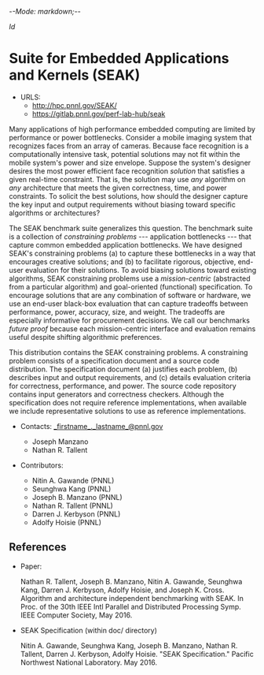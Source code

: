 -*-Mode: markdown;-*-

$Id$


Suite for Embedded Applications and Kernels (SEAK)
=============================================================================

* URLS:
  - http://hpc.pnnl.gov/SEAK/
  - https://gitlab.pnnl.gov/perf-lab-hub/seak


Many applications of high performance embedded computing are limited by performance or power bottlenecks. Consider a mobile imaging system that recognizes faces from an array of cameras. Because face recognition is a computationally intensive task, potential solutions may not fit within the mobile system's power and size envelope. Suppose the system's designer desires the most power efficient face recognition *solution* that satisfies a given real-time constraint. That is, the solution may use *any* algorithm on *any* architecture that meets the given correctness, time, and power constraints. To solicit the best solutions, how should the designer capture the key input and output requirements without biasing toward specific algorithms or architectures?

The SEAK benchmark suite generalizes this question. The benchmark suite is a collection of *constraining problems* --- application bottlenecks --- that capture common embedded application bottlenecks. We have designed SEAK's constraining problems (a) to capture these bottlenecks in a way that encourages creative solutions; and (b) to facilitate rigorous, objective, end-user evaluation for their solutions. To avoid biasing solutions toward existing algorithms, SEAK constraining problems use a *mission-centric* (abstracted from a particular algorithm) and goal-oriented (functional) specification. To encourage solutions that are any combination of software or hardware, we use an end-user black-box evaluation that can capture tradeoffs between performance, power, accuracy, size, and weight. The tradeoffs are especially informative for procurement decisions. We call our benchmarks *future proof* because each mission-centric interface and evaluation remains useful despite shifting algorithmic preferences.

This distribution contains the SEAK constraining problems. A constraining problem consists of a specification document and a source code distribution. The specification document (a) justifies each problem, (b) describes input and output requirements, and (c) details evaluation criteria for correctness, performance, and power. The source code repository contains input generators and correctness checkers. Although the specification does not require reference implementations, when available we include representative solutions to use as reference implementations.


* Contacts: _firstname_._lastname_@pnnl.gov
  - Joseph Manzano
  - Nathan R. Tallent


* Contributors:
  - Nitin A. Gawande (PNNL)
  - Seunghwa Kang (PNNL)
  - Joseph B. Manzano (PNNL)
  - Nathan R. Tallent (PNNL)
  - Darren J. Kerbyson (PNNL)
  - Adolfy Hoisie (PNNL)


References
-----------------------------------------------------------------------------

* Paper:

  Nathan R. Tallent, Joseph B. Manzano, Nitin A. Gawande, Seunghwa Kang, Darren J. Kerbyson, Adolfy Hoisie, and Joseph K. Cross. Algorithm and architecture independent benchmarking with SEAK. In Proc. of the 30th IEEE Intl Parallel and Distributed Processing Symp. IEEE Computer Society, May 2016.

* SEAK Specification (within doc/ directory)

  Nitin A. Gawande, Seunghwa Kang, Joseph B. Manzano, Nathan R. Tallent, Darren J. Kerbyson, Adolfy Hoisie.  "SEAK Specification." Pacific Northwest National Laboratory. May 2016.

